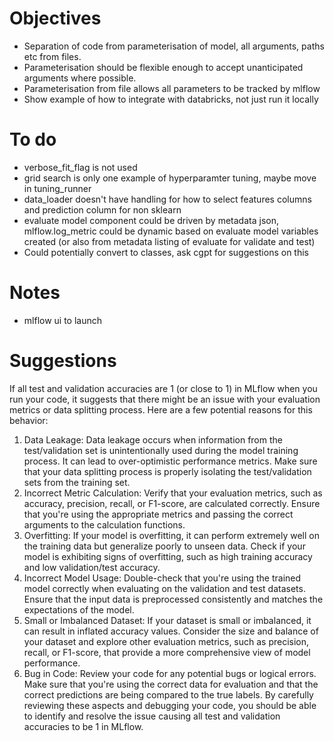 # Objectives
- Separation of code from parameterisation of model, all arguments, paths etc from files.
- Parameterisation should be flexible enough to accept unanticipated arguments where possible.
- Parameterisation from file allows all parameters to be tracked by mlflow
- Show example of how to integrate with databricks, not just run it locally

# To do
- verbose_fit_flag is not used
- grid search is only one example of hyperparamter tuning, maybe move in tuning_runner 
- data_loader doesn't have handling for how to select features columns and prediction column for non sklearn
- evaluate model component could be driven by metadata json, mlflow.log_metric could be dynamic based on evaluate model variables created (or also from metadata listing of evaluate for validate and test)
- Could potentially convert to classes, ask cgpt for suggestions on this

# Notes
- mlflow ui to launch

# Suggestions

If all test and validation accuracies are 1 (or close to 1) in MLflow when you run your code, it suggests that there might be an issue with your evaluation metrics or data splitting process. Here are a few potential reasons for this behavior:

1. Data Leakage: Data leakage occurs when information from the test/validation set is unintentionally used during the model training process. It can lead to over-optimistic performance metrics. Make sure that your data splitting process is properly isolating the test/validation sets from the training set.
2. Incorrect Metric Calculation: Verify that your evaluation metrics, such as accuracy, precision, recall, or F1-score, are calculated correctly. Ensure that you're using the appropriate metrics and passing the correct arguments to the calculation functions.
3. Overfitting: If your model is overfitting, it can perform extremely well on the training data but generalize poorly to unseen data. Check if your model is exhibiting signs of overfitting, such as high training accuracy and low validation/test accuracy.
4. Incorrect Model Usage: Double-check that you're using the trained model correctly when evaluating on the validation and test datasets. Ensure that the input data is preprocessed consistently and matches the expectations of the model.
5. Small or Imbalanced Dataset: If your dataset is small or imbalanced, it can result in inflated accuracy values. Consider the size and balance of your dataset and explore other evaluation metrics, such as precision, recall, or F1-score, that provide a more comprehensive view of model performance.
6. Bug in Code: Review your code for any potential bugs or logical errors. Make sure that you're using the correct data for evaluation and that the correct predictions are being compared to the true labels.
By carefully reviewing these aspects and debugging your code, you should be able to identify and resolve the issue causing all test and validation accuracies to be 1 in MLflow.

